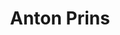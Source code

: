 ---
id: 51
title: 'Anton Prins'
description: 'Anton Prins blikt door de sluier die de ware aard des werelds voor ons verbergt, hij poogt in geschrift, poëzie en muziek anderen dit panorama te tonen.'
keyword: Amatore
pseudonym: true
image: avatar.webp
---